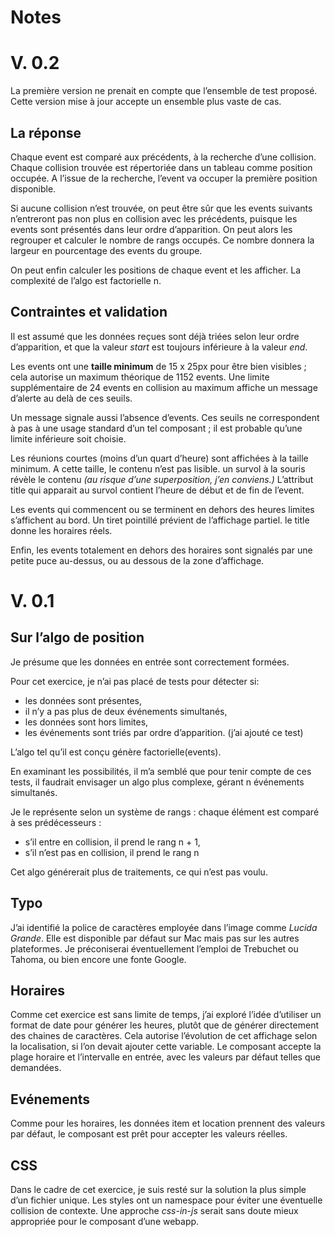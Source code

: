 # Notes
# V. 0.2
La première version ne prenait en compte que l’ensemble de test proposé. Cette version mise à jour accepte un ensemble plus vaste de cas.


## La réponse
Chaque event est comparé aux précédents, à la recherche d’une collision. Chaque collision trouvée est répertoriée dans un tableau comme position occupée. 
A l’issue de la recherche, l’event va occuper la première position disponible.

Si aucune collision n’est trouvée, on peut être sûr que les events suivants n’entreront pas non plus en collision avec les précédents, puisque les events sont présentés dans leur ordre d’apparition.
On peut alors les regrouper et calculer le nombre de rangs occupés. Ce nombre donnera la largeur en pourcentage des  events du groupe.

On peut enfin calculer les positions de chaque event et les afficher.
La complexité de l’algo est factorielle n.


## Contraintes et validation 
Il est assumé que les données reçues sont déjà triées selon leur ordre d’apparition, et que la valeur *start* est toujours inférieure à la valeur *end*.

Les events ont une **taille minimum** de 15 x 25px pour être bien visibles&nbsp;; cela autorise un maximum théorique de 1152 events. Une limite supplémentaire de 24 events en collision au maximum affiche un message d’alerte au delà de ces seuils. 

Un message signale aussi l’absence d’events.
Ces seuils ne correspondent à pas à une usage standard d’un tel composant ; il est probable qu’une limite inférieure soit choisie.

Les réunions courtes (moins d’un quart d’heure) sont affichées à la taille minimum.
A cette taille, le contenu n’est pas lisible. un survol à la souris révèle le contenu *(au risque d’une superposition, j’en conviens.)*
L’attribut title qui apparait au survol contient l’heure de début et de fin de l’event.

Les events qui commencent ou se terminent en dehors des heures limites s’affichent au bord. Un tiret pointillé prévient de l’affichage partiel. le title donne les horaires réels.

Enfin, les events totalement en dehors des horaires sont signalés par une petite puce au-dessus, ou au dessous de la zone d’affichage.




# V. 0.1
## Sur l’algo de position
Je présume que les données en entrée sont correctement formées. 

Pour cet exercice, je n’ai pas placé de tests pour détecter si: 
- les données sont présentes, 
- il n’y a pas plus de deux événements simultanés, 
- les données sont hors limites,
- les événements sont triés par ordre d’apparition. (j’ai ajouté ce test)

L’algo tel qu’il est conçu génère factorielle(events). 

En examinant les possibilités, il m’a semblé que pour tenir compte de ces tests, il faudrait envisager un algo plus complexe, gérant n événements simultanés.

Je le représente selon un système de rangs : chaque élément est comparé à ses prédécesseurs :
- s’il entre en collision, il prend le rang n + 1,
- s’il n’est pas en collision, il prend le rang n

Cet algo générerait plus de traitements, ce qui n’est pas voulu.


## Typo
J’ai identifié la police de caractères employée dans l’image comme *Lucida Grande*. Elle est disponible par défaut sur Mac mais pas sur les autres plateformes. Je préconiserai éventuellement l’emploi de Trebuchet ou Tahoma, ou bien encore une fonte Google.


## Horaires
Comme cet exercice est sans limite de temps, j’ai exploré l’idée d’utiliser un format de date pour générer les heures, plutôt que de générer directement des chaines de caractères. 
Cela autorise l’évolution de cet affichage selon la localisation, si l’on devait ajouter cette variable. 
Le composant accepte la plage horaire et l’intervalle en entrée, avec les valeurs par défaut telles que demandées.


## Evénements
Comme pour les horaires, les données item et location prennent des valeurs par défaut, le composant est prêt pour accepter les valeurs réelles.

## CSS
Dans le cadre de cet exercice, je suis resté sur la solution la plus simple d’un fichier unique. Les styles ont un namespace pour éviter une éventuelle collision de contexte.
Une approche *css-in-js* serait sans doute mieux appropriée pour le composant d’une webapp.